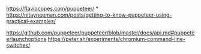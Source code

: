  https://flaviocopes.com/puppeteer/
	* https://nitayneeman.com/posts/getting-to-know-puppeteer-using-practical-examples/


https://github.com/puppeteer/puppeteer/blob/master/docs/api.md#puppeteerlaunchoptions
https://peter.sh/experiments/chromium-command-line-switches/

